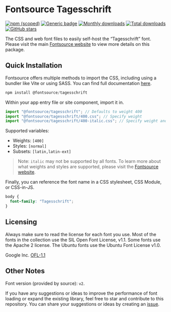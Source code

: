 # Fontsource Tagesschrift

[![npm (scoped)](https://img.shields.io/npm/v/@fontsource/tagesschrift?color=brightgreen)](https://www.npmjs.com/package/@fontsource/tagesschrift) [![Generic badge](https://img.shields.io/badge/fontsource-passing-brightgreen)](https://github.com/fontsource/fontsource) [![Monthly downloads](https://badgen.net/npm/dm/@fontsource/tagesschrift)](https://github.com/fontsource/fontsource) [![Total downloads](https://badgen.net/npm/dt/@fontsource/tagesschrift)](https://github.com/fontsource/fontsource) [![GitHub stars](https://img.shields.io/github/stars/fontsource/fontsource.svg?style=social&label=Star)](https://github.com/fontsource/fontsource/stargazers)

The CSS and web font files to easily self-host the “Tagesschrift” font. Please visit the main [Fontsource website](https://fontsource.org/fonts/tagesschrift) to view more details on this package.

## Quick Installation

Fontsource offers multiple methods to import the CSS, including using a bundler like Vite or using SASS. You can find full documentation [here](https://fontsource.org/docs/getting-started/introduction).

```javascript
npm install @fontsource/tagesschrift
```

Within your app entry file or site component, import it in.

```javascript
import "@fontsource/tagesschrift"; // Defaults to weight 400
import "@fontsource/tagesschrift/400.css"; // Specify weight
import "@fontsource/tagesschrift/400-italic.css"; // Specify weight and style
```

Supported variables:
- Weights: `[400]`
- Styles: `[normal]`
- Subsets: `[latin,latin-ext]`

> Note: `italic` may not be supported by all fonts. To learn more about what weights and styles are supported, please visit the [Fontsource website](https://fontsource.org/fonts/tagesschrift).

Finally, you can reference the font name in a CSS stylesheet, CSS Module, or CSS-in-JS.

```css
body {
  font-family: "Tagesschrift";
}
```

## Licensing
Always make sure to read the license for each font you use. Most of the fonts in the collection use the SIL Open Font License, v1.1. Some fonts use the Apache 2 license. The Ubuntu fonts use the Ubuntu Font License v1.0.

Google Inc.
[OFL-1.1](http://scripts.sil.org/OFL)

## Other Notes
Font version (provided by source): `v2`.

If you have any suggestions or ideas to improve the performance of font loading or expand the existing library, feel free to star and contribute to this repository. You can share your suggestions or ideas by creating an [issue](https://github.com/fontsource/fontsource/issues).